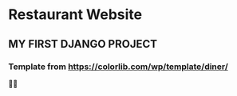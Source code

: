 # Restaurant Website

## MY FIRST DJANGO PROJECT

### Template from https://colorlib.com/wp/template/diner/





:snake::snake:
